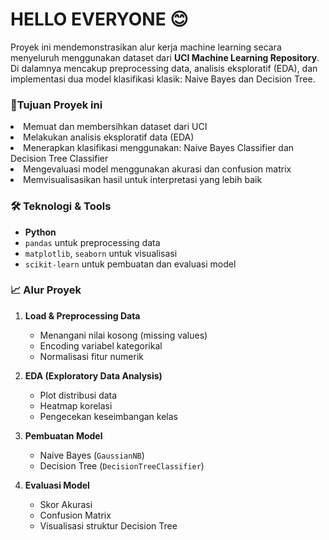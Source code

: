 <h1>HELLO EVERYONE 😊</h1>
<p>
  Proyek ini mendemonstrasikan alur kerja machine learning secara menyeluruh menggunakan dataset dari <strong>UCI Machine Learning Repository</strong>. Di dalamnya mencakup preprocessing data, analisis eksploratif (EDA), dan implementasi dua model klasifikasi klasik: Naive Bayes dan Decision Tree.

</p>

<h3>📌Tujuan Proyek ini</h3>
<li> Memuat dan membersihkan dataset dari UCI </li>
<li> Melakukan analisis eksploratif data (EDA) </li>
<li> Menerapkan klasifikasi menggunakan: Naive Bayes Classifier dan Decision Tree Classifier
<li> Mengevaluasi model menggunakan akurasi dan confusion matrix </li>
<li> Memvisualisasikan hasil untuk interpretasi yang lebih baik </li>

<h3>🛠️ Teknologi & Tools</h3>

- **Python**
- `pandas` untuk preprocessing data
- `matplotlib`, `seaborn` untuk visualisasi
- `scikit-learn` untuk pembuatan dan evaluasi model


<h3>📈 Alur Proyek </h3>

1. **Load & Preprocessing Data**
   - Menangani nilai kosong (missing values)
   - Encoding variabel kategorikal
   - Normalisasi fitur numerik

2. **EDA (Exploratory Data Analysis)**
   - Plot distribusi data
   - Heatmap korelasi
   - Pengecekan keseimbangan kelas

3. **Pembuatan Model**
   - Naive Bayes (`GaussianNB`)
   - Decision Tree (`DecisionTreeClassifier`)

4. **Evaluasi Model**
   - Skor Akurasi
   - Confusion Matrix
   - Visualisasi struktur Decision Tree
